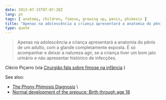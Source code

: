 ```yaml
---
date: 2013-07-15T07:07:28Z
lang: pt
tags: [ anatomy, children, fimose, growing up, penis, phimosis ]
title: "Apenas na adolescência a criança apresentará a anatomia do pênis de um"
type: quote
---
```


> Apenas na adolescência a criança apresentará a anatomia do pênis de um
> adulto, com a glande completamente exposta. É só acompanhar e deixar a
> natureza agir, se a criança tiver um bom jato urinário e não
> apresentar histórico de infecções.

Clécio Piçarro (via [Cirurgião fala sobre fimose na
infância](http://www.clinicamonpetit.com.br/blog/cirurgiao-fala-sobre-fimose-na-infancia/)
)

See also:

-   [The Phony Phimosis
    Diagnosis](http://www.drmomma.org/2010/01/phony-phimosis-diagnosis.html)
    \
-   [Normal development of the prepuce: Birth through age
    18](http://www.cirp.org/library/normal/)

